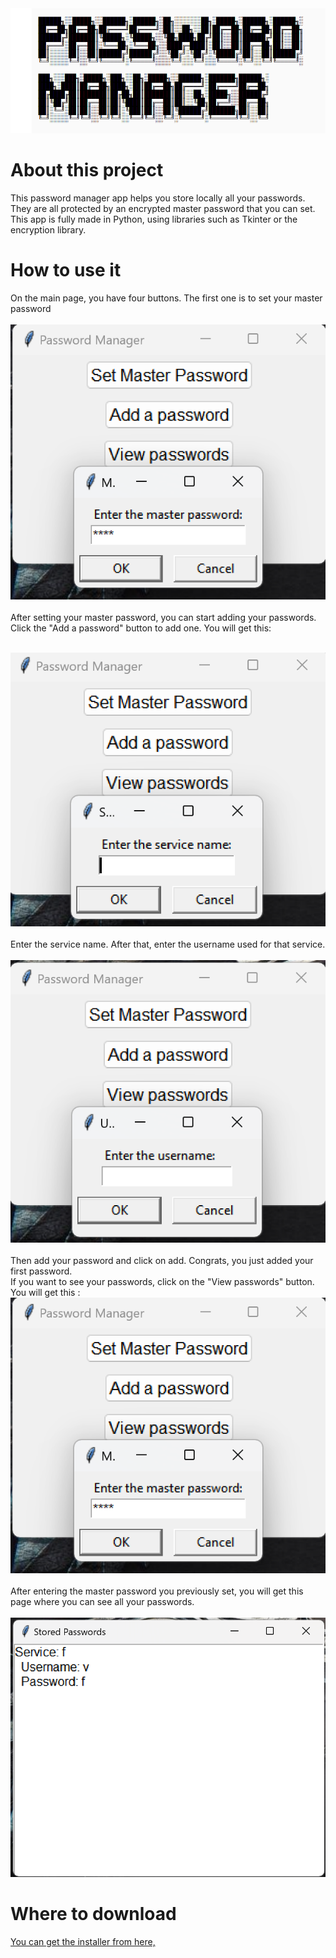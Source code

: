 <div align="center">
  <a href="https://github.com/luca-hatu/Password-Manager">
    <img src="/img/passwordman.png" alt="Logo" width="900" height="200">
  </a>
</div>

# About this project
This password manager app helps you store locally all your passwords. 
They are all protected by an encrypted master password that you can set. This app is fully made in Python, using libraries such as Tkinter or the encryption library.

# How to use it 
On the main page, you have four buttons. The first one is to set your master password <br /><br />
  <a href="https://github.com/luca-hatu/Password-Manager">
    <img src="/img/view1.png">
  </a>
  <br /><br /> After setting your master password, you can start adding your passwords. Click the "Add a password" button to add one. You will get this: <br /><br />

  <a href="https://github.com/luca-hatu/Password-Manager">
    <img src="/img/add1.png">
  </a>
  <br /><br /> Enter the service name. After that, enter the username used for that service. <br /><br />

  <a href="https://github.com/luca-hatu/Password-Manager">
    <img src="/img/add2.png">
  </a>
  <br /><br />Then add your password and click on add. Congrats, you just added your first password.
  <br />If you want to see your passwords, click on the "View passwords" button. You will get this : 
<a href="https://github.com/luca-hatu/Password-Manager">
    <img src="/img/view1.png">
  </a>
  <br /><br />After entering the master password you previously set, you will get this page where you can see all your passwords.<br /><br />
  <a href="https://github.com/luca-hatu/Password-Manager">
    <img src="/img/view2.png">
  </a>

  # Where to download
  [You can get the installer from here,](executable/password-manager_installer.exe)

